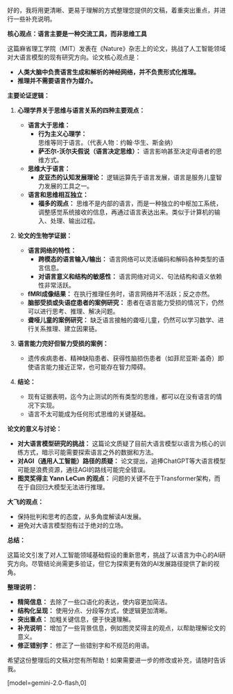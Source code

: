 好的，我将用更清晰、更易于理解的方式整理您提供的文稿，着重突出重点，并进行一些补充说明。

**核心观点：语言主要是一种交流工具，而非思维工具**

这篇麻省理工学院（MIT）发表在《Nature》杂志上的论文，挑战了人工智能领域对大语言模型的现有研究方向。论文核心观点是：

*   **人类大脑中负责语言生成和解析的神经网络，并不负责形式化推理。**
*   **推理并不需要语言作为媒介。**

**主要论证逻辑：**

1.  **心理学界关于思维与语言关系的四种主要观点：**

    *   **语言大于思维：**
        *   **行为主义心理学：** 思维等同于语言。（代表人物：约翰·华生、斯金纳）
        *   **萨丕尔-沃尔夫假说（语言决定思维）：** 语言影响甚至决定母语者的思维方式。
    *   **思维大于语言：**
        *   **皮亚杰的认知发展理论：** 逻辑运算先于语言发展，语言是服务儿童智力发展的工具之一。
    *   **语言和思维相互独立：**
        *   **福多的观点：** 思维不是内部的语言，而是一种独立的中枢加工系统，调整感觉系统接收的信息，再通过语言表达出来。类似于计算机的输入、处理、输出过程。

2.  **论文的生物学证据：**

    *   **语言网络的特性：**
        *   **跨模态的语言输入/输出：** 语言网络可以灵活编码和解码各种类型的语言信息。
        *   **对语言意义和结构的敏感性：** 语言网络对词义、句法结构和语义依赖性非常活跃。
    *   **fMRI成像结果：** 在执行推理任务时，语言网络并不活跃；反之亦然。
    *   **脑部受损或失语症患者的案例研究：** 患者在语言能力受损的情况下，仍然可以进行思考、推理、解决问题。
    *   **聋哑儿童的案例研究：** 缺乏语言接触的聋哑儿童，仍然可以学习数学、进行关系推理、建立因果链。

3.  **语言能力完好但智力受损的案例：**

    *   遗传疾病患者、精神缺陷患者、获得性脑损伤患者（如菲尼亚斯·盖奇）即使语言能力接近正常，也可能存在智力障碍。

4.  **结论：**

    *   现有证据表明，迄今为止测试的所有类型的思维，都可以在没有语言的情况下实现。
    *   语言不太可能成为任何形式思维的关键基础。

**论文的意义与讨论：**

*   **对大语言模型研究的挑战：** 这篇论文质疑了目前大语言模型以语言为核心的训练方式，暗示可能需要探索语言之外的数据和方法。
*   **对AGI（通用人工智能）路径的质疑：** 论文提出，追捧ChatGPT等大语言模型可能是浪费资源，通往AGI的路线可能完全错误。
*   **图灵奖得主 Yann LeCun 的观点：** 问题的关键不在于Transformer架构，而在于自回归大模型无法进行推理。

**大飞的观点：**

*   保持批判和思考的态度，从多角度解读AI发展。
*   避免对大语言模型抱有过于绝对的立场。

**总结：**

这篇论文引发了对人工智能领域基础假设的重新思考，挑战了以语言为中心的AI研究方向。尽管结论尚需更多验证，但它为探索更有效的AI发展路径提供了新的视角。

**整理说明：**

*   **精简信息：** 去除了一些口语化的表达，使内容更加简洁。
*   **结构化呈现：** 使用分点、分段等方式，使逻辑更加清晰。
*   **突出重点：** 加粗关键信息，便于快速理解。
*   **补充说明：** 增加了一些背景信息，例如图灵奖得主的观点，以帮助理解论文的意义。
*   **修正错别字：** 修正了一些错别字和不规范的用语。

希望这份整理后的文稿对您有所帮助！如果需要进一步的修改或补充，请随时告诉我。

[model=gemini-2.0-flash,0]
